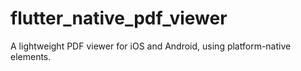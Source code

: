 # flutter_native_pdf_viewer

A lightweight PDF viewer for iOS and Android, using platform-native elements.
